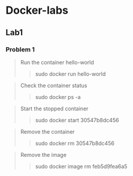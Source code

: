 # Docker-labs

<a name="desc"></a>
## Lab1

### Problem 1

> Run the container hello-world
>> sudo docker run hello-world

> Check the container status
>> sudo docker ps -a

> Start the stopped container
>> sudo docker start 30547b8dc456

> Remove the container
>> sudo docker rm 30547b8dc456

> Remove the image
>>  sudo docker image rm feb5d9fea6a5 
